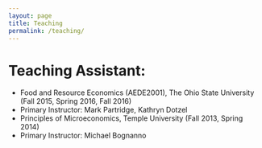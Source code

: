 ```yaml
---
layout: page
title: Teaching
permalink: /teaching/
---
```

# Teaching Assistant: #
* Food and Resource Economics (AEDE2001), The Ohio State University (Fall 2015, Spring 2016, Fall 2016)
 * Primary Instructor: Mark Partridge, Kathryn Dotzel
* Principles of Microeconomics, Temple University (Fall 2013, Spring 2014)
 * Primary Instructor: Michael Bognanno